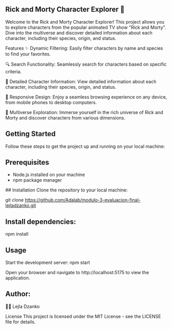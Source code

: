 ## Rick and Morty Character Explorer 🚀
Welcome to the Rick and Morty Character Explorer! This project allows you to explore characters from the popular animated TV show "Rick and Morty". Dive into the multiverse and discover detailed information about each character, including their species, origin, and status.


Features
✨ Dynamic Filtering: Easily filter characters by name and species to find your favorites.

🔍 Search Functionality: Seamlessly search for characters based on specific criteria.

📜 Detailed Character Information: View detailed information about each character, including their species, origin, and status.

🎨 Responsive Design: Enjoy a seamless browsing experience on any device, from mobile phones to desktop computers.

🌌 Multiverse Exploration: Immerse yourself in the rich universe of Rick and Morty and discover characters from various dimensions.

## Getting Started
Follow these steps to get the project up and running on your local machine:

## Prerequisites
- Node.js installed on your machine
- npm package manager

## Installation
Clone the repository to your local machine:

git clone https://github.com/Adalab/modulo-3-evaluacion-final-lejladzanko.git

## Install dependencies:

npm install

## Usage
Start the development server:
npm start

Open your browser and navigate to http://localhost:5175 to view the application.

## Author: 
👩‍💻 Lejla Dzanko 

License
This project is licensed under the MIT License - see the LICENSE file for details.